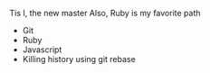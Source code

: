 Tis I, the new master
Also, Ruby is my favorite path

* Git
* Ruby
* Javascript
* Killing history using git rebase
